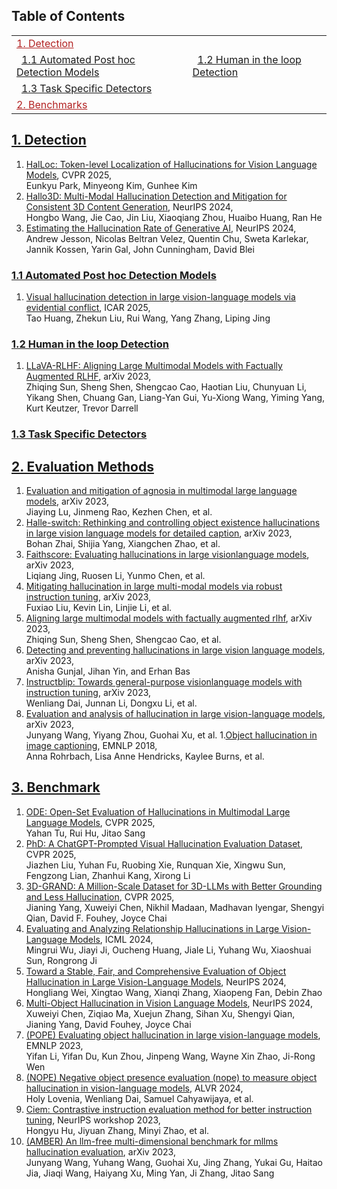 ## Table of Contents
<table>
<tr><td colspan="2"><a href="#1-detection" style="color:#B22222">1. Detection</a></td></tr>
<tr>
  <td>&ensp;<a href="#11-automated-post-hoc-detection-models">1.1 Automated Post hoc Detection Models</a></td>
  <td>&ensp;<a href="#12-human-in-the-loop-detection">1.2 Human in the loop Detection</a></td>
</tr>
<tr>
  <td>&ensp;<a href="#13-task-specific-detection">1.3 Task Specific Detectors</a></td>
  <!-- <td>&ensp;<a href="#12-human-in-the-loop-detection">1.2 Human in the loop Detection</a></td> -->
</tr>

<tr><td colspan="2"><a href="#2-benchmarks" style="color:#B22222">2. Benchmarks</a></td></tr>

</table>

## [1. Detection](#content)
1. [HalLoc: Token-level Localization of Hallucinations for Vision Language Models](https://arxiv.org/abs/2506.10286), CVPR 2025, \
Eunkyu Park, Minyeong Kim, Gunhee Kim
1. [Hallo3D: Multi-Modal Hallucination Detection and Mitigation for Consistent 3D Content Generation](https://proceedings.neurips.cc/paper_files/paper/2024/hash/d75660d6eb0ce31360c768fef85301dd-Abstract-Conference.html), NeurIPS 2024, \
Hongbo Wang, Jie Cao, Jin Liu, Xiaoqiang Zhou, Huaibo Huang, Ran He
1. [Estimating the Hallucination Rate of Generative AI](https://nips.cc/virtual/2024/poster/95553), NeurIPS 2024, \
Andrew Jesson, Nicolas Beltran Velez, Quentin Chu, Sweta Karlekar, Jannik Kossen, Yarin Gal, John Cunningham, David Blei

### [1.1 Automated Post hoc Detection Models](#content)
1. [Visual hallucination detection in large vision-language models via evidential conflict](https://www.sciencedirect.com/science/article/abs/pii/S0888613X25001483), ICAR 2025, \
Tao Huang, Zhekun Liu, Rui Wang, Yang Zhang, Liping Jing

### [1.2 Human in the loop Detection](#content)
1. [LLaVA-RLHF: Aligning Large Multimodal Models with Factually Augmented RLHF](https://llava-rlhf.github.io/), arXiv 2023, \
Zhiqing Sun, Sheng Shen, Shengcao Cao, Haotian Liu, Chunyuan Li, Yikang Shen, Chuang Gan, Liang-Yan Gui, Yu-Xiong Wang, Yiming Yang, Kurt Keutzer, Trevor Darrell

### [1.3 Task Specific Detectors](#content)


## [2. Evaluation Methods](#content)
1. [Evaluation and mitigation of agnosia in multimodal large language models](), arXiv 2023, \
Jiaying Lu, Jinmeng Rao, Kezhen Chen, et al.
1. [Halle-switch: Rethinking and controlling object existence hallucinations in large vision language models for detailed caption](), arXiv 2023, \
Bohan Zhai, Shijia Yang, Xiangchen Zhao, et al.
1. [Faithscore: Evaluating hallucinations in large visionlanguage models](), arXiv 2023, \
Liqiang Jing, Ruosen Li, Yunmo Chen, et al.
1. [Mitigating hallucination in large multi-modal models via robust instruction tuning](), arXiv 2023, \
Fuxiao Liu, Kevin Lin, Linjie Li, et al.
1. [Aligning large multimodal models with factually augmented rlhf](), arXiv 2023, \
Zhiqing Sun, Sheng Shen, Shengcao Cao, et al.
1. [Detecting and preventing hallucinations in large vision language models](), arXiv 2023, \
Anisha Gunjal, Jihan Yin, and Erhan Bas
1. [Instructblip: Towards general-purpose visionlanguage models with instruction tuning](), arXiv 2023, \
Wenliang Dai, Junnan Li, Dongxu Li, et al.
1. [Evaluation and analysis of hallucination in large vision-language models](), arXiv 2023, \
Junyang Wang, Yiyang Zhou, Guohai Xu, et al.
1.[Object hallucination in image captioning](), EMNLP 2018, \
Anna Rohrbach, Lisa Anne Hendricks, Kaylee Burns, et al.

## [3. Benchmark](#content)
1. [ODE: Open-Set Evaluation of Hallucinations in Multimodal Large Language Models](https://arxiv.org/abs/2409.09318), CVPR 2025, \
Yahan Tu, Rui Hu, Jitao Sang
1. [PhD: A ChatGPT-Prompted Visual Hallucination Evaluation Dataset](https://huggingface.co/datasets/AIMClab-RUC/PhD), CVPR 2025, \
Jiazhen Liu, Yuhan Fu, Ruobing Xie, Runquan Xie, Xingwu Sun, Fengzong Lian, Zhanhui Kang, Xirong Li
1. [3D-GRAND: A Million-Scale Dataset for 3D-LLMs with Better Grounding and Less Hallucination](https://arxiv.org/abs/2406.05132), CVPR 2025, \
Jianing Yang, Xuweiyi Chen, Nikhil Madaan, Madhavan Iyengar, Shengyi Qian, David F. Fouhey, Joyce Chai
1. [Evaluating and Analyzing Relationship Hallucinations in Large Vision-Language Models](https://arxiv.org/abs/2406.16449), ICML 2024, \
Mingrui Wu, Jiayi Ji, Oucheng Huang, Jiale Li, Yuhang Wu, Xiaoshuai Sun, Rongrong Ji
1. [Toward a Stable, Fair, and Comprehensive Evaluation of Object Hallucination in Large Vision-Language Models](https://nips.cc/virtual/2024/poster/93023), NeurIPS 2024, \
Hongliang Wei, Xingtao Wang, Xianqi Zhang, Xiaopeng Fan, Debin Zhao
1. [Multi-Object Hallucination in Vision Language Models](https://nips.cc/virtual/2024/poster/95666), NeurIPS 2024, \
Xuweiyi Chen, Ziqiao Ma, Xuejun Zhang, Sihan Xu, Shengyi Qian, Jianing Yang, David Fouhey, Joyce Chai
1. [(POPE) Evaluating object hallucination in large vision-language models](https://arxiv.org/abs/2305.10355), EMNLP 2023, \
Yifan Li, Yifan Du, Kun Zhou, Jinpeng Wang, Wayne Xin Zhao, Ji-Rong Wen
1. [(NOPE) Negative object presence evaluation (nope) to measure object hallucination in vision-language models](), ALVR 2024, \
Holy Lovenia, Wenliang Dai, Samuel Cahyawijaya, et al.
1. [Ciem: Contrastive instruction evaluation method for better instruction tuning](), NeurIPS workshop 2023, \
Hongyu Hu, Jiyuan Zhang, Minyi Zhao, et al.
1. [(AMBER) An llm-free multi-dimensional benchmark for mllms hallucination evaluation](https://arxiv.org/abs/2311.07397), arXiv 2023, \
Junyang Wang, Yuhang Wang, Guohai Xu, Jing Zhang, Yukai Gu, Haitao Jia, Jiaqi Wang, Haiyang Xu, Ming Yan, Ji Zhang, Jitao Sang